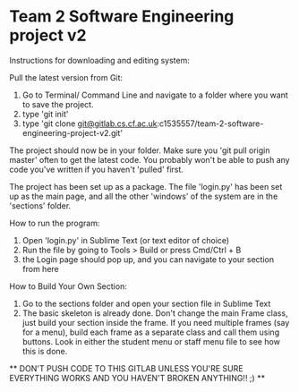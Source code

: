 # Team 2 Software Engineering project v2

Instructions for downloading and editing system:

Pull the latest version from Git:

1. Go to Terminal/ Command Line and navigate to a folder where you want to save the project.
2. type 'git init'
3. type 'git clone git@gitlab.cs.cf.ac.uk:c1535557/team-2-software-engineering-project-v2.git'

The project should now be in your folder. Make sure you 'git pull origin master' often to get the latest code. You probably won't be able to push any code you've written if you haven't 'pulled' first.

The project has been set up as a package. The file 'login.py' has been set up as the main page, and all the other 'windows' of the system are in the 'sections' folder.

How to run the program:

1. Open 'login.py' in Sublime Text (or text editor of choice)
2. Run the file by going to Tools > Build or press Cmd/Ctrl + B
3. the Login page should pop up, and you can navigate to your section from here

How to Build Your Own Section:

1. Go to the sections folder and open your section file in Sublime Text
2. The basic skeleton is already done. Don't change the main Frame class, just build your section inside the frame. If you need multiple frames (say for a menu), build each frame as a separate class and call them using buttons. Look in either the student menu or staff menu file to see how this is done.

** DON'T PUSH CODE TO THIS GITLAB UNLESS YOU'RE SURE EVERYTHING WORKS AND YOU HAVEN'T BROKEN ANYTHING!! ;) **